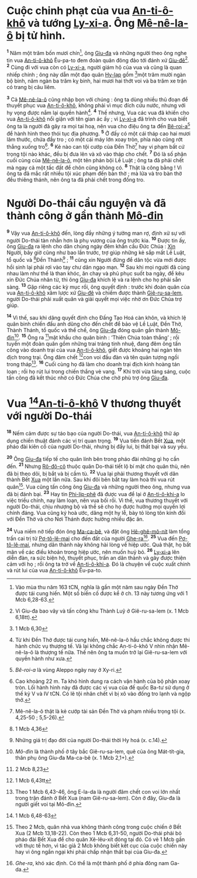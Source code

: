 # Cuộc chinh phạt của vua [An-ti-ô-khô]() và tướng [Ly-xi-a](). Ông [Mê-nê-la-ô]() bị tử hình.
<sup><b>1</b></sup> Năm một trăm bốn mươi chín[^1-ed10930a-c670-4b8d-a630-2b8fac22a286], ông [Giu-đa]() và những người theo ông nghe tin vua [An-ti-ô-khô]() Êu-pa-to đem đoàn quân đông đảo tới đánh xứ [Giu-đê]()[^2-ed10930a-c670-4b8d-a630-2b8fac22a286]. <sup><b>2</b></sup> Cùng đi với vua còn có [Ly-xi-a](), người giám hộ của vua và cũng là quan nhiếp chính ; ông này dẫn một đạo quân [Hy-lạp]() gồm [^1@-ed10930a-c670-4b8d-a630-2b8fac22a286]một trăm mười ngàn bộ binh, năm ngàn ba trăm kỵ binh, hai mươi hai thớt voi và ba trăm xe trận có trang bị câu liêm.

<sup><b>3</b></sup> Cả [Mê-nê-la-ô]() cũng nhập bọn với chúng : ông ta dùng nhiều thủ đoạn để thuyết phục vua [An-ti-ô-khô](), không phải vì mục đích cứu nước, nhưng với hy vọng được nắm lại quyền hành[^3-ed10930a-c670-4b8d-a630-2b8fac22a286]. <sup><b>4</b></sup> Thế nhưng, Vua các vua đã khiến cho vua [An-ti-ô-khô]() nổi giận với tên gian ác ấy ; vì [Ly-xi-a]() đã trình cho vua biết ông ta là người đã gây ra mọi tai hoạ, nên vua cho điệu ông ta đến [Bê-roi-a]()[^4-ed10930a-c670-4b8d-a630-2b8fac22a286] để hành hình theo thói tục địa phương. <sup><b>5</b></sup> Ở đấy có một cái tháp cao hai mươi lăm thước, chứa đầy tro ; có một cái máy lớn xoay tròn, phía nào cũng rớt thẳng xuống tro[^5-ed10930a-c670-4b8d-a630-2b8fac22a286]. <sup><b>6</b></sup> Kẻ nào can tội cướp của Đền Thờ[^6-ed10930a-c670-4b8d-a630-2b8fac22a286] hay vi phạm bất cứ trọng tội nào khác, đều bị đưa lên và xô vào tháp cho chết. <sup><b>7</b></sup> Đó là số phận cuối cùng của [Mê-nê-la-ô](), một tên phản bội Lề Luật ; ông ta đã phải chết mà ngay cả một tấc đất để chôn cũng không có. <sup><b>8</b></sup> Thật là công bằng ! Vì ông ta đã mắc rất nhiều tội xúc phạm đến bàn thờ ; mà lửa và tro bàn thờ đều thiêng thánh, nên ông ta đã phải chết trong đống tro.

# Người Do-thái cầu nguyện và đã thành công ở gần thành [Mô-đin]()
<sup><b>9</b></sup> Vậy vua [An-ti-ô-khô]() đến, lòng đầy những ý tưởng man rợ, định xử sự với người Do-thái tàn nhẫn hơn là phụ vương của ông trước kia. <sup><b>10</b></sup> Được tin ấy, ông [Giu-đa]() ra lệnh cho dân chúng ngày đêm khẩn cầu Đức Chúa : [Xin]() Người, bây giờ cũng như bao lần trước, trợ giúp những kẻ sắp mất Lề Luật, tổ quốc và [^2@-ed10930a-c670-4b8d-a630-2b8fac22a286]Đền Thánh[^7-ed10930a-c670-4b8d-a630-2b8fac22a286] ; <sup><b>11</b></sup> cũng xin Người đừng để dân tộc vừa mới được hồi sinh lại phải rơi vào tay chư dân ngạo mạn. <sup><b>12</b></sup> Sau khi mọi người đã cùng nhau làm như thế là than khóc, ăn chay và phủ phục suốt ba ngày, để kêu xin Đức Chúa nhân từ, thì ông [Giu-đa]() khích lệ và ra lệnh cho họ phải sẵn sàng. <sup><b>13</b></sup> Gặp riêng các kỳ mục rồi, ông quyết định : trước khi đoàn quân của vua [An-ti-ô-khô]() xâm lược xứ [Giu-đê]() và chiếm được thành [Giê-ru-sa-lem](), người Do-thái phải xuất quân và giải quyết mọi việc nhờ ơn Đức Chúa trợ giúp.

<sup><b>14</b></sup> Vì thế, sau khi dâng quyết định cho Đấng Tạo Hoá càn khôn, và khích lệ quân binh chiến đấu anh dũng cho đến chết để bảo vệ Lề Luật, Đền Thờ, Thành Thánh, tổ quốc và thể chế, ông [Giu-đa]() đóng quân gần thành [Mô-đin]()[^8-ed10930a-c670-4b8d-a630-2b8fac22a286]. <sup><b>15</b></sup> Ông ra [^3@-ed10930a-c670-4b8d-a630-2b8fac22a286]mật khẩu cho quân binh : ‘Thiên Chúa toàn thắng’ ; rồi tuyển một đoàn quân gồm những trai tráng tinh nhuệ, đang đêm ông tấn công vào doanh trại của vua [An-ti-ô-khô](), giết được khoảng hai ngàn tên địch trong trại. Ông đâm chết [^4@-ed10930a-c670-4b8d-a630-2b8fac22a286]con voi đầu đàn và tên quản tượng ngồi trong tháp[^9-ed10930a-c670-4b8d-a630-2b8fac22a286]. <sup><b>16</b></sup> Cuối cùng họ đã làm cho doanh trại địch kinh hoàng tán loạn ; rồi họ rút lui trong chiến thắng vẻ vang. <sup><b>17</b></sup> Khi trời vừa tảng sáng, cuộc tấn công đã kết thúc nhờ có Đức Chúa che chở phù trợ ông [Giu-đa]().

# Vua [^5@-ed10930a-c670-4b8d-a630-2b8fac22a286][An-ti-ô-khô]() V thương thuyết với người Do-thái
<sup><b>18</b></sup> Nếm cảm được sự táo bạo của người Do-thái, vua [An-ti-ô-khô]() thử áp dụng chiến thuật đánh các vị trí quan trọng. <sup><b>19</b></sup> Vua tiến đánh Bết [Xua](), một pháo đài kiên cố của người Do-thái, nhưng bị đẩy lui, bị thất bại và suy yếu.

<sup><b>20</b></sup> Ông [Giu-đa]() tiếp tế cho quân lính bên trong pháo đài những gì họ cần đến. <sup><b>21</b></sup> Nhưng [Rô-đô-cô]() thuộc quân Do-thái tiết lộ bí mật cho quân thù, nên đã bị theo dõi, bị bắt và bị cầm tù. <sup><b>22</b></sup> Vua lại phải thương thuyết với dân thành Bết [Xua]() một lần nữa. Sau khi đôi bên bắt tay làm hoà thì vua rút quân[^10-ed10930a-c670-4b8d-a630-2b8fac22a286]. Vua cũng tấn công ông [Giu-đa]() và những người theo ông, nhưng vua đã bị đánh bại. <sup><b>23</b></sup> Hay tin [Phi-líp-phê]() đã được vua để lại ở [An-ti-ô-khi-a]() lo việc triều chính, nay làm loạn, nên vua bối rối. Vì thế, vua thương thuyết với người Do-thái, chịu nhượng bộ và thề sẽ cho họ được hưởng mọi quyền lợi chính đáng. Vua cũng ký hoà ước, dâng một hy lễ, bày tỏ lòng tôn kính đối với Đền Thờ và cho Nơi Thánh được hưởng nhiều đặc ân.

<sup><b>24</b></sup> Vua niềm nở tiếp đón ông [Ma-ca-bê](), và đặt ông [Hê-ghê-mô-nít]() làm tổng trấn cai trị từ [Pơ-tô-lê-mai]() cho đến đất của người [Ghe-ra]()[^11-ed10930a-c670-4b8d-a630-2b8fac22a286]. <sup><b>25</b></sup> Vua đến [Pơ-tô-lê-mai](), nhưng dân thành này không hài lòng về hiệp ước. Quả thật, họ bất mãn về các điều khoản trong hiệp ước, nên muốn huỷ bỏ. <sup><b>26</b></sup> [Ly-xi-a]() lên diễn đàn, ra sức biện hộ, thuyết phục, trấn an dân thành và gây được thiện cảm với họ ; rồi ông ta trở về [An-ti-ô-khi-a](). Đó là chuyện về cuộc xuất chinh và rút lui của vua [An-ti-ô-khô]() Êu-pa-to.

[^1-ed10930a-c670-4b8d-a630-2b8fac22a286]: Vào mùa thu năm 163 tCN, nghĩa là gần một năm sau ngày Đền Thờ được tái cung hiến. Một số biến cố được kể ở ch. 13 này tương ứng với 1 Mcb 6,28-63.
[^2-ed10930a-c670-4b8d-a630-2b8fac22a286]: Vì Giu-đa bao vây và tấn công khu Thành Luỹ ở Giê-ru-sa-lem (x. 1 Mcb 6,18tt).
[^3-ed10930a-c670-4b8d-a630-2b8fac22a286]: Từ khi Đền Thờ được tái cung hiến, Mê-nê-la-ô hầu chắc không được thi hành chức vụ thượng tế. Vả lại không chắc An-ti-ô-khô V nhìn nhận Mê-nê-la-ô là thượng tế nữa. Thế nên ông ta muốn trở lại Giê-ru-sa-lem với quyền hành như xưa.
[^4-ed10930a-c670-4b8d-a630-2b8fac22a286]: *Bê-roi-a* là vùng Aleppo ngày nay ở Xy-ri.
[^5-ed10930a-c670-4b8d-a630-2b8fac22a286]: Cao khoảng 22 m. Ta khó hình dung ra cách vận hành của bộ phận xoay tròn. Lối hành hình này đã được các vị vua của đế quốc Ba-tư sử dụng ở thế kỷ V và IV tCN. Có lẽ tội nhân chết vì bị xô vào đống tro lạnh và ngộp thở.
[^6-ed10930a-c670-4b8d-a630-2b8fac22a286]: Mê-nê-la-ô thật là kẻ cướp tài sản Đền Thờ và phạm nhiều trọng tội (x. 4,25-50 ; 5,5-26).
[^7-ed10930a-c670-4b8d-a630-2b8fac22a286]: Những giá trị đạo đời của người Do-thái thời Hy hoá (x. c.14).
[^8-ed10930a-c670-4b8d-a630-2b8fac22a286]: *Mô-đin* là thành phố ở tây bắc Giê-ru-sa-lem, quê của ông Mát-tít-gia, thân phụ ông Giu-đa Ma-ca-bê (x. 1 Mcb 2,1+).
[^9-ed10930a-c670-4b8d-a630-2b8fac22a286]: Theo 1 Mcb 6,43-46, ông E-la-da là người đâm chết con voi lớn nhất trong trận đánh ở Bết Xua (nam Giê-ru-sa-lem). Còn ở đây, Giu-đa là người giết voi tại Mô-đin.
[^10-ed10930a-c670-4b8d-a630-2b8fac22a286]: Theo 2 Mcb, quân nhà vua không thành công trong cuộc chiến ở Bết Xua (2 Mcb 13,18-22). Còn theo 1 Mcb 6,31-50, người Do-thái phải bỏ pháo đài Bết Xua để cho quân Xê-lêu-xít đóng tại đó. Có vẻ 1 Mcb gần với thực tế hơn, vì tác giả 2 Mcb không biết kết cục của cuộc chiến này hay vì ông ngần ngại khi phải chấp nhận thất bại của Giu-đa.
[^11-ed10930a-c670-4b8d-a630-2b8fac22a286]: *Ghe-ra*, khó xác định. Có thể là một thành phố ở phía đông nam Ga-da.
[^1@-ed10930a-c670-4b8d-a630-2b8fac22a286]: 1 Mcb 6,30
[^2@-ed10930a-c670-4b8d-a630-2b8fac22a286]: 1 Mcb 4,36
[^3@-ed10930a-c670-4b8d-a630-2b8fac22a286]: 2 Mcb 8,23
[^4@-ed10930a-c670-4b8d-a630-2b8fac22a286]: 1 Mcb 6,43tt
[^5@-ed10930a-c670-4b8d-a630-2b8fac22a286]: 1 Mcb 6,48-63